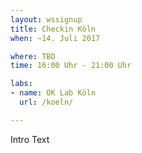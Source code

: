 ```yaml
---
layout: wssignup
title: Checkin Köln
when: ~14. Juli 2017

where: TBD
time: 16:00 Uhr - 21:00 Uhr 

labs:
- name: OK Lab Köln
  url: /koeln/

---
```


Intro Text